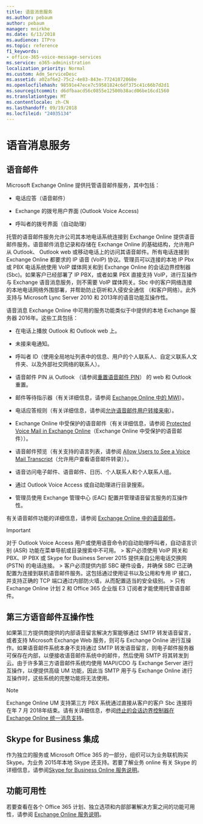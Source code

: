 ```yaml
---
title: 语音消息服务
ms.author: pebaum
author: pebaum
manager: mnirkhe
ms.date: 6/13/2018
ms.audience: ITPro
ms.topic: reference
f1_keywords:
- office-365-voice-message-services
ms.service: o365-administration
localization_priority: Normal
ms.custom: Adm_ServiceDesc
ms.assetid: a02af6e2-75c2-4e83-843e-77241072068e
ms.openlocfilehash: 98591e47ece7c59581824c6df375c41c66b7d2d1
ms.sourcegitcommit: d6dfbaacd56c0855e12500b38acd06be16cd1560
ms.translationtype: MT
ms.contentlocale: zh-CN
ms.lasthandoff: 09/19/2018
ms.locfileid: "24035134"
---
```

# <a name="voice-message-services"></a>语音消息服务

## <a name="voice-mail"></a>语音邮件

Microsoft Exchange Online 提供托管语音邮件服务，其中包括：
  
- 电话应答（语音邮件）
    
- Exchange 的拨号用户界面 (Outlook Voice Access)
    
- 呼叫者的拨号界面（自动助理）
    
托管的语音邮件服务允许公司其本地电话系统连接到 Exchange Online 提供语音邮件服务。语音邮件消息记录和存储在 Exchange Online 的基础结构，允许用户从 Outlook、 Outlook web 或移动电话上的访问其语音邮件。所有电话连接到 Exchange Online 都要求的 IP 语音 (VoIP) 协议。管理员可以连接的本地 IP Pbx 或 PBX 电话系统使用 VoIP 媒体网关和到 Exchange Online 的会话边界控制器 (Sbc)。如果客户已经部署了 IP PBX，或者如果 PBX 直接支持 VoIP，进行互操作与 Exchange 语音消息服务，则不需要 VoIP 媒体网关。Sbc 中的客户网络连接的本地电话网络外围部署，并帮助防止窃听和入侵安全通信 （和客户网络）。此外支持与 Microsoft Lync Server 2010 和 2013年的语音功能互操作性。
  
语音消息 Exchange Online 中可用的服务功能类似于中提供的本地 Exchange 服务器 2016年。这些工具包括：
  
- 在电话上播放 Outlook 和 Outlook web 上。
    
- 未接来电通知。
    
- 呼叫者 ID（使用全局地址列表中的信息、用户的个人联系人、自定义联系人文件夹、以及外部社交网络的联系人）。
    
- 语音邮件 PIN 从 Outlook （请参阅[重置语音邮件 PIN](https://go.microsoft.com/fwlink/p/?LinkId=286328)） 的 web 和 Outlook 重置。
    
- 邮件等待指示器（有关详细信息，请参阅 [Exchange Online 中的 MWI](https://go.microsoft.com/fwlink/p/?LinkId=271794)）。 
    
- 电话应答规则（有关详细信息，请参阅[允许语音邮件用户转接来电](https://go.microsoft.com/fwlink/p/?LinkId=271795)）。 
    
- Exchange Online 中受保护的语音邮件（有关详细信息，请参阅 [Protected Voice Mail in Exchange Online](https://go.microsoft.com/fwlink/p/?LinkId=271796)（Exchange Online 中受保护的语音邮件））。 
    
- 语音邮件预览（有关支持的语言列表，请参阅 [Allow Users to See a Voice Mail Transcript](https://go.microsoft.com/fwlink/p/?LinkId=271797)（允许用户查看语音邮件转录））。 
    
- 语音访问电子邮件、语音邮件、日历、个人联系人和个人联系人组。
    
- 通过 Outlook Voice Access 或自动助理进行目录搜索。
    
- 管理员使用 Exchange 管理中心 (EAC) 配置并管理语音留言服务的互操作性。
    
有关语音邮件功能的详细信息，请参阅 [Exchange Online 中的语音邮件](https://go.microsoft.com/fwlink/p/?LinkId=271798)。
  
> [!IMPORTANT]
> 对于 Outlook Voice Access 用户或使用语音命令的自动助理呼叫者，自动语言识别 (ASR) 功能在菜单导航或目录搜索中不可用。 > 客户必须使用 VoIP 网关和 PBX、IP PBX 或 Skype for Business Server 2015 提供来自公用电话交换网 (PSTN) 的电话连接。 > 客户必须提供内部 SBC 硬件设备，并确保 SBC 已正确配置为连接到联机语音邮件服务。这包括通过使用证书以及公用和专用 IP 接口，并支持正确的 TCP 端口通过内部防火墙，从而配置适当的安全级别。 > 只有 Exchange Online 计划 2 和 Office 365 企业版 E3 订阅者才能使用托管语音邮件。 
  
## <a name="third-party-voice-mail-interoperability"></a>第三方语音邮件互操作性

如果第三方提供商提供的内部语音留言解决方案能够通过 SMTP 转发语音留言，或者支持 Microsoft Exchange Web 服务，则可与 Exchange Online 进行互操作。如果语音邮件系统本身不支持通过 SMTP 转发语音留言，则电子邮件服务器可保存在内部，以便接收语音邮件系统中的邮件，然后使用 SMTP 将其转发到云。由于许多第三方语音邮件系统均使用 MAPI/CDO 与 Exchange Server 进行互操作，以便提供高级 UM 功能，因此当 SMTP 用于与 Exchange Online 进行互操作时，这些系统的完整功能将无法使用。
  
> [!NOTE]
> Exchange Online UM 支持第三方 PBX 系统通过直接从客户的客户 Sbc 连接将在年 7 月 2018年结束。请有关详细信息，参阅[终止的会话边界控制器在 Exchange Online 统一消息支持](https://blogs.technet.microsoft.com/exchange/2017/07/18/discontinuation-of-support-for-session-border-controllers-in-exchange-online-unified-messaging/)。 
  
## <a name="skype-for-business-integration"></a>Skype for Business 集成

作为独立的服务或 Microsoft Office 365 的一部分，组织可以为业务联机购买 Skype。为业务 2015年本地 Skype 还支持。若要了解业务 online 有关 Skype 的详细信息，请参阅[Skype for Business Online 服务说明](../skype-for-business-online-service-description/skype-for-business-online-service-description.md)。
  
## <a name="feature-availability"></a>功能可用性

若要查看在各个 Office 365 计划、独立选项和内部部署解决方案之间的功能可用性，请参阅 [Exchange Online 服务说明](exchange-online-service-description.md)。
  

